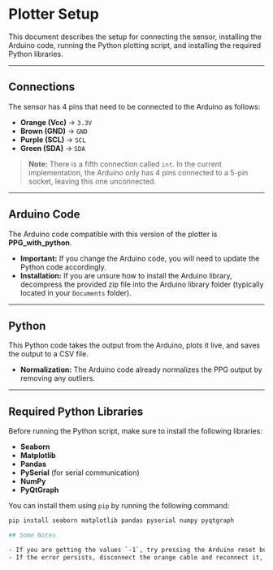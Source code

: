 # Plotter Setup

This document describes the setup for connecting the sensor, installing the Arduino code, running the Python plotting script, and installing the required Python libraries.

---

## Connections

The sensor has 4 pins that need to be connected to the Arduino as follows:

- **Orange (Vcc)** -> `3.3V`
- **Brown (GND)** -> `GND`
- **Purple (SCL)** -> `SCL`
- **Green (SDA)** -> `SDA`

> **Note:** There is a fifth connection called `int`. In the current implementation, the Arduino only has 4 pins connected to a 5-pin socket, leaving this one unconnected.

---

## Arduino Code

The Arduino code compatible with this version of the plotter is **PPG_with_python**.

- **Important:** If you change the Arduino code, you will need to update the Python code accordingly.
- **Installation:** If you are unsure how to install the Arduino library, decompress the provided zip file into the Arduino library folder (typically located in your `Documents` folder).

---

## Python

This Python code takes the output from the Arduino, plots it live, and saves the output to a CSV file.

- **Normalization:** The Arduino code already normalizes the PPG output by removing any outliers.

---

## Required Python Libraries

Before running the Python script, make sure to install the following libraries:

- **Seaborn**
- **Matplotlib**
- **Pandas**
- **PySerial** (for serial communication)
- **NumPy**
- **PyQtGraph**

You can install them using `pip` by running the following command:

```bash
pip install seaborn matplotlib pandas pyserial numpy pyqtgraph

## Some Notes

- If you are getting the values `-1`, try pressing the Arduino reset button (the only one) and wait a few seconds.
- If the error persists, disconnect the orange cable and reconnect it, then press the reset button again.





